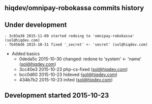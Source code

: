 hiqdev/omnipay-robokassa commits history
----------------------------------------

## Under development

    - 3c03a30 2015-11-09 started redoing to 'omnipay-robokassa' (sol@hiqdev.com)
    - fb456d6 2015-10-31 fixed '_secret' <- 'secret' (sol@hiqdev.com)
- Added basics
    - 0deda5c 2015-10-30 changed: redone to 'system' <- 'name' (sol@hiqdev.com)
    - 3cc40e3 2015-10-23 php-cs-fixed (sol@hiqdev.com)
    - bcc0d60 2015-10-23 hideved (sol@hiqdev.com)
    - 434b7b2 2015-10-23 inited (sol@hiqdev.com)

## Development started 2015-10-23

